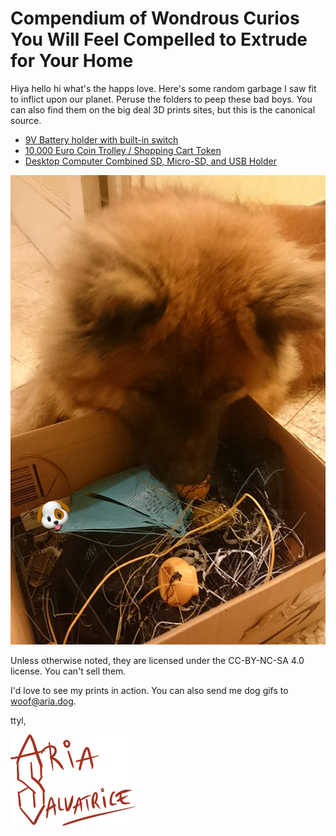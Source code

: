 Compendium of Wondrous Curios You Will Feel Compelled to Extrude for Your Home 
==============================================================================

Hiya hello hi what's the happs love. Here's some random garbage I saw fit to inflict upon our planet. Peruse the folders to peep these bad boys. You can also find them on the big deal 3D prints sites, but this is the canonical source.

- [9V Battery holder with built-in switch](9V%20Battery%20holder%20with%20built-in%20switch/)
- [10,000 Euro Coin Trolley / Shopping Cart Token](10000%20Euro%20Trolley%20Token/)
- [Desktop Computer Combined SD, Micro-SD, and USB Holder](Desktop%20Computer%20Combined%20SD%20Micro-SD%20and%20USB%20Holder/)

![My dog, observing all my failed prints](puppy.jpg)

Unless otherwise noted, they are licensed under the CC-BY-NC-SA 4.0 license. You can't sell them. 

I'd love to see my prints in action. You can also send me dog gifs to <woof@aria.dog>.

ttyl,

![Aria Salvatrice](signature.png)